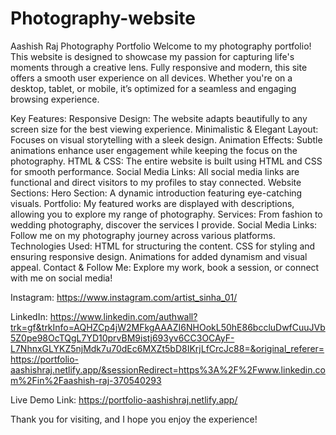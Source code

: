 # Photography-website
Aashish Raj Photography Portfolio
Welcome to my photography portfolio! This website is designed to showcase my passion for capturing life's moments through a creative lens.
Fully responsive and modern, this site offers a smooth user experience on all devices. Whether you're on a desktop, tablet, 
or mobile, it’s optimized for a seamless and engaging browsing experience.


Key Features:
Responsive Design: The website adapts beautifully to any screen size for the best viewing experience.
Minimalistic & Elegant Layout: Focuses on visual storytelling with a sleek design.
Animation Effects: Subtle animations enhance user engagement while keeping the focus on the photography.
HTML & CSS: The entire website is built using HTML and CSS for smooth performance.
Social Media Links: All social media links are functional and direct visitors to my profiles to stay connected.
Website Sections:
Hero Section: A dynamic introduction featuring eye-catching visuals.
Portfolio: My featured works are displayed with descriptions, allowing you to explore my range of photography.
Services: From fashion to wedding photography, discover the services I provide.
Social Media Links: Follow me on my photography journey across various platforms.
Technologies Used:
HTML for structuring the content.
CSS for styling and ensuring responsive design.
Animations for added dynamism and visual appeal.
Contact & Follow Me:
Explore my work, book a session, or connect with me on social media!

Instagram: https://www.instagram.com/artist_sinha_01/


LinkedIn: https://www.linkedin.com/authwall?trk=gf&trkInfo=AQHZCp4jW2MFkgAAAZI6NHOokL50hE86bccluDwfCuuJVb5Z0pe98OcTQgL7YD10prvBM9istj693yv6CC3OCAyF-L7NhnxGLYKZ5njMdk7u70dEc6MXZt5bD8IKrjLfCrcJc88=&original_referer=https://portfolio-aashishraj.netlify.app/&sessionRedirect=https%3A%2F%2Fwww.linkedin.com%2Fin%2Faashish-raj-370540293







Live Demo Link: https://portfolio-aashishraj.netlify.app/

Thank you for visiting, and I hope you enjoy the experience!
